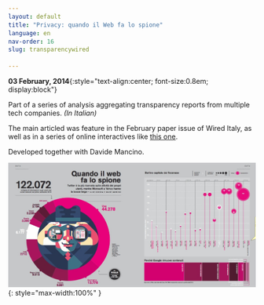 ```yaml
---
layout: default
title: "Privacy: quando il Web fa lo spione"
language: en
nav-order: 16
slug: transparencywired

---
```

**03 February, 2014**{:style="text-align:center; font-size:0.8em; display:block"}  

Part of a series of analysis aggregating transparency reports from multiple tech companies. *(In Italian)*


The main articled was feature in the February paper issue of Wired Italy, as well as in a series of online interactives like [this one](http://www.wired.it/internet/regole/2014/03/05/privacy-rete/).

Developed together with Davide Mancino.

![alt-text](/img/works/wired-privacy.png){: style="max-width:100%" }